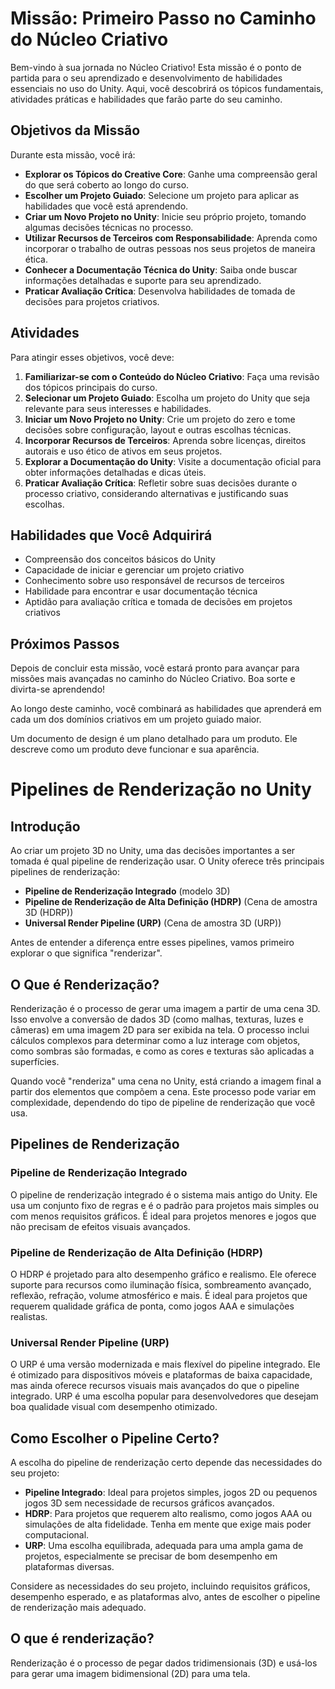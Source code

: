 # Missão: Primeiro Passo no Caminho do Núcleo Criativo

Bem-vindo à sua jornada no Núcleo Criativo! Esta missão é o ponto de partida para o seu aprendizado e desenvolvimento de habilidades essenciais no uso do Unity. Aqui, você descobrirá os tópicos fundamentais, atividades práticas e habilidades que farão parte do seu caminho.

## Objetivos da Missão
Durante esta missão, você irá:
- **Explorar os Tópicos do Creative Core**: Ganhe uma compreensão geral do que será coberto ao longo do curso.
- **Escolher um Projeto Guiado**: Selecione um projeto para aplicar as habilidades que você está aprendendo.
- **Criar um Novo Projeto no Unity**: Inicie seu próprio projeto, tomando algumas decisões técnicas no processo.
- **Utilizar Recursos de Terceiros com Responsabilidade**: Aprenda como incorporar o trabalho de outras pessoas nos seus projetos de maneira ética.
- **Conhecer a Documentação Técnica do Unity**: Saiba onde buscar informações detalhadas e suporte para seu aprendizado.
- **Praticar Avaliação Crítica**: Desenvolva habilidades de tomada de decisões para projetos criativos.

## Atividades
Para atingir esses objetivos, você deve:
1. **Familiarizar-se com o Conteúdo do Núcleo Criativo**: Faça uma revisão dos tópicos principais do curso.
2. **Selecionar um Projeto Guiado**: Escolha um projeto do Unity que seja relevante para seus interesses e habilidades.
3. **Iniciar um Novo Projeto no Unity**: Crie um projeto do zero e tome decisões sobre configuração, layout e outras escolhas técnicas.
4. **Incorporar Recursos de Terceiros**: Aprenda sobre licenças, direitos autorais e uso ético de ativos em seus projetos.
5. **Explorar a Documentação do Unity**: Visite a documentação oficial para obter informações detalhadas e dicas úteis.
6. **Praticar Avaliação Crítica**: Refletir sobre suas decisões durante o processo criativo, considerando alternativas e justificando suas escolhas.

## Habilidades que Você Adquirirá
- Compreensão dos conceitos básicos do Unity
- Capacidade de iniciar e gerenciar um projeto criativo
- Conhecimento sobre uso responsável de recursos de terceiros
- Habilidade para encontrar e usar documentação técnica
- Aptidão para avaliação crítica e tomada de decisões em projetos criativos

## Próximos Passos
Depois de concluir esta missão, você estará pronto para avançar para missões mais avançadas no caminho do Núcleo Criativo. Boa sorte e divirta-se aprendendo!

Ao longo deste caminho, você combinará as habilidades que aprenderá em cada um dos domínios criativos em um projeto guiado maior.

Um documento de design é um plano detalhado para um produto. Ele descreve como um produto deve funcionar e sua aparência.

# Pipelines de Renderização no Unity

## Introdução
Ao criar um projeto 3D no Unity, uma das decisões importantes a ser tomada é qual pipeline de renderização usar. O Unity oferece três principais pipelines de renderização: 
- **Pipeline de Renderização Integrado** (modelo 3D)
- **Pipeline de Renderização de Alta Definição (HDRP)** (Cena de amostra 3D (HDRP))
- **Universal Render Pipeline (URP)** (Cena de amostra 3D (URP))

Antes de entender a diferença entre esses pipelines, vamos primeiro explorar o que significa "renderizar".

## O Que é Renderização?
Renderização é o processo de gerar uma imagem a partir de uma cena 3D. Isso envolve a conversão de dados 3D (como malhas, texturas, luzes e câmeras) em uma imagem 2D para ser exibida na tela. O processo inclui cálculos complexos para determinar como a luz interage com objetos, como sombras são formadas, e como as cores e texturas são aplicadas a superfícies.

Quando você "renderiza" uma cena no Unity, está criando a imagem final a partir dos elementos que compõem a cena. Este processo pode variar em complexidade, dependendo do tipo de pipeline de renderização que você usa.

## Pipelines de Renderização
### Pipeline de Renderização Integrado
O pipeline de renderização integrado é o sistema mais antigo do Unity. Ele usa um conjunto fixo de regras e é o padrão para projetos mais simples ou com menos requisitos gráficos. É ideal para projetos menores e jogos que não precisam de efeitos visuais avançados.

### Pipeline de Renderização de Alta Definição (HDRP)
O HDRP é projetado para alto desempenho gráfico e realismo. Ele oferece suporte para recursos como iluminação física, sombreamento avançado, reflexão, refração, volume atmosférico e mais. É ideal para projetos que requerem qualidade gráfica de ponta, como jogos AAA e simulações realistas.

### Universal Render Pipeline (URP)
O URP é uma versão modernizada e mais flexível do pipeline integrado. Ele é otimizado para dispositivos móveis e plataformas de baixa capacidade, mas ainda oferece recursos visuais mais avançados do que o pipeline integrado. URP é uma escolha popular para desenvolvedores que desejam boa qualidade visual com desempenho otimizado.

## Como Escolher o Pipeline Certo?
A escolha do pipeline de renderização certo depende das necessidades do seu projeto:

- **Pipeline Integrado**: Ideal para projetos simples, jogos 2D ou pequenos jogos 3D sem necessidade de recursos gráficos avançados.
- **HDRP**: Para projetos que requerem alto realismo, como jogos AAA ou simulações de alta fidelidade. Tenha em mente que exige mais poder computacional.
- **URP**: Uma escolha equilibrada, adequada para uma ampla gama de projetos, especialmente se precisar de bom desempenho em plataformas diversas.

Considere as necessidades do seu projeto, incluindo requisitos gráficos, desempenho esperado, e as plataformas alvo, antes de escolher o pipeline de renderização mais adequado.

## O que é renderização?

Renderização é o processo de pegar dados tridimensionais (3D) e usá-los para gerar uma imagem bidimensional (2D) para uma tela.
